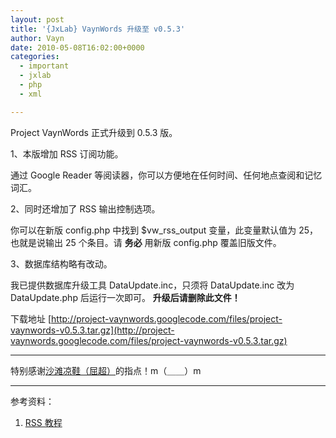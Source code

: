 ```yaml
---
layout: post
title: '{JxLab} VaynWords 升级至 v0.5.3'
author: Vayn
date: 2010-05-08T16:02:00+0000
categories:
  - important
  - jxlab
  - php
  - xml

---
```


Project VaynWords 正式升级到 0.5.3 版。

1、本版增加 RSS 订阅功能。

通过 Google Reader 等阅读器，你可以方便地在任何时间、任何地点查阅和记忆词汇。

2、同时还增加了 RSS 输出控制选项。

你可以在新版 config.php 中找到 $vw_rss_output 变量，此变量默认值为 25，也就是说输出 25 个条目。请 __务必__ 用新版 config.php 覆盖旧版文件。

3、数据库结构略有改动。

我已提供数据库升级工具 DataUpdate.inc，只须将 DataUpdate.inc 改为 DataUpdate.php 后运行一次即可。 __升级后请删除此文件！__

下载地址 [http://project-vaynwords.googlecode.com/files/project-vaynwords-v0.5.3.tar.gz](http://project-vaynwords.googlecode.com/files/project-vaynwords-v0.5.3.tar.gz)

---

特别感谢[沙滩凉鞋（屈超）](http://www.quchao.com/)的指点！m（＿＿）m

---

参考资料：

1. [RSS 教程](http://www.w3school.com.cn/rss/index.asp)
